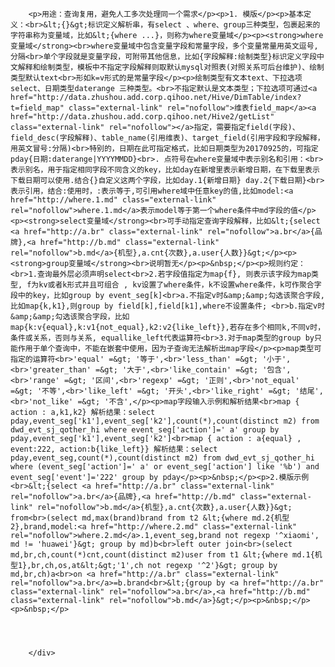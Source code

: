 <div class="wiki-content">
                           
        <p>用途：查询复用，避免人工多次处理同一个需求</p><p>1. 模版</p><p>基本定义：<br>&lt;{}&gt;标识定义解析串，有select 、where、group三种类型，包裹起来的字符串称为变量域，比如&lt;{where ...}，则称为where变量域</p><p><strong>where变量域</strong><br>where变量域中包含变量字段和常量字段，多个变量常量用英文逗号,分隔<br>单个字段就是变量字段，可附带其他信息，比如{字段解释:绘制类型}标识定义字段中文解释和绘制类型，模板中不指定字段解释则取默认mysql对照表(对照关系可后台维护)、绘制类型默认text<br>形如k=v形式的是常量字段</p><p>绘制类型有文本text、下拉选项select、日期类型daterange 三种类型。<br>不指定默认是文本类型；下拉选项可通过<a href="http://data.zhushou.add.corp.qihoo.net/Hive/DimTable/index?t=field_map" class="external-link" rel="nofollow">维表field_map</a><a href="http://data.zhushou.add.corp.qihoo.net/Hive2/getList" class="external-link" rel="nofollow"></a>指定，需要指定field(字段)、field_desc(字段解释)、table_name(引用维表)、target_field(引用字段和字段解释，用英文冒号:分隔)<br>特别的，日期在此可指定格式，比如日期类型为20170925的，可指定pday{日期:daterange|YYYYMMDD}<br>. 点符号在where变量域中表示别名和引用：<br>表示别名，用于指定相同字段不同含义的key，比如day在新增里表示新增日期，在下载里表示下载日期可以使用.结合{}自定义这两个字段，比如day.1{新增日期} day.2{下载日期}<br>表示引用，结合:使用时，:表示等于,可引用where域中任意key的值,比如model:<a href="http://where.1.md" class="external-link" rel="nofollow">where.1.md</a>表示model等于第一个where条件中md字段的值</p><p><strong>select变量域</strong><br>可手动指定查询字段解释，比如&lt;{select <a href="http://a.br" class="external-link" rel="nofollow">a.br</a>{品牌},<a href="http://b.md" class="external-link" rel="nofollow">b.md</a>{机型},a.cnt{次数},a.user{人数}}&gt;</p><p><strong>group变量域</strong><br>说明暂无</p><p>&nbsp;</p><p>规则约定：<br>1.查询最外层必须声明select<br>2.若字段值指定为map{f}, 则表示该字段为map类型, f为kv或者k形式并且可组合 , kv设置了where条件，k不设置where条件，k可作聚合字段中的key，比如group by event_seg[k]<br>a.不指定v时&amp;&amp;勾选该聚合字段,比如map{k,k1},则group by field[k],field[k1],where不设置条件; <br>b.指定v时&amp;&amp;勾选该聚合字段，比如map{k:v{equal},k:v1{not_equal},k2:v2{like_left}},若存在多个相同k,不同v时，条件或关系，否则与关系, equallike_left代表运算符<br>3.对于map类型的group by只能作用于单个查询中，不能在嵌套中使用，因为子查询无法解析出map字段</p><p>map类型可指定的运算符<br>'equal' =&gt; '等于',<br>'less_than' =&gt; '小于',<br>'greater_than' =&gt; '大于',<br>'like_contain' =&gt; '包含',<br>'range' =&gt; '区间',<br>'regexp' =&gt; '正则',<br>'not_equal' =&gt; '不等',<br>'like_left' =&gt; '开头',<br>'like_right' =&gt; '结尾',<br>'not_like' =&gt; '不含',</p><p>map字段输入示例和解析结果<br>map { action : a,k1,k2} 解析结果：select pday,event_seg['k1'],event_seg['k2'],count(*),count(distinct m2) from dwd_evt_sj_qother_hi where event_seg['action']=' a' group by pday,event_seg['k1'],event_seg['k2']<br>map { action : a{equal} , event:222, action:b{like_left}} 解析结果：select pday,event_seg,count(*),count(distinct m2) from dwd_evt_sj_qother_hi where (event_seg['action']=' a' or event_seg['action'] like '%b') and event_seg['event']='222' group by pday</p><p>&nbsp;</p><p>2.模版示例<br>&lt;{select <a href="http://a.br" class="external-link" rel="nofollow">a.br</a>{品牌},<a href="http://b.md" class="external-link" rel="nofollow">b.md</a>{机型},a.cnt{次数},a.user{人数}}&gt; from<br>(select md,max(brand)brand from t2 &lt;{where md.2{机型2},brand,model:<a href="http://where.2.md" class="external-link" rel="nofollow">where.2.md</a>.1,event_seg,brand not regexp '^xiaomi', md != 'huawei'}&gt; group by md)b<br>left outer join<br>(select md,br,ch,count(*)cnt,count(distinct m2)user from t1 &lt;{where md.1{机型1},br,ch,os,at&lt;&gt;'1',ch not regexp '^2'}&gt; group by md,br,ch)a<br>on <a href="http://a.br" class="external-link" rel="nofollow">a.br</a>=b.brand<br>&lt;{group by <a href="http://a.br" class="external-link" rel="nofollow">a.br</a>,<a href="http://b.md" class="external-link" rel="nofollow">b.md</a>}&gt;</p><p>&nbsp;</p><p>&nbsp;</p>

                
        
    
        </div>
